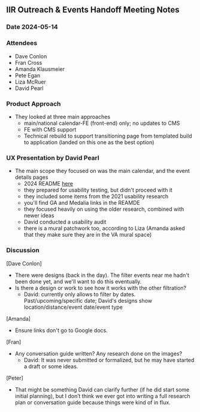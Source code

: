 ## IIR Outreach & Events Handoff Meeting Notes

### Date 2024-05-14

### Attendees
- Dave Conlon
- Fran Cross
- Amanda Klausmeier
- Pete Egan
- Liza McRuer
- David Pearl


### Product Approach
- They looked at three main approaches
	- main/national calendar-FE (front-end) only; no updates to CMS
	- FE with CMS support
	- Technical rebuild to support transitioning page from templated build to application (landed on this one as the best option)

### UX Presentation by David Pearl

- The main scope they focused on was the main calendar, and the event details pages
  - 2024 README [here](https://github.com/department-of-veterans-affairs/va.gov-team/blob/master/products/outreach-events/2024-Readme.md)
  - they prepared for usability testing, but didn't proceed with it
  - they included some items from the 2021 usability research
  - you'll find GA and Medalia links in the REAMDE
  - they focused heavily on using the older research, combined with newer ideas
  - David conducted a usability audit
  - there is a mural patchwork too, according to Liza (Amanda asked that they make sure they are in the VA mural space)
  
### Discussion

[Dave Conlon]
  - There were designs (back in the day). The filter events near me hadn't been done yet, and we'll want to do this eventually.
  - Is there a design or work to see how it works with the other filtration?
    - David: currently only allows to filter by dates. Past/upcoming/specific date; David's designs show location/distance/event date/event type

[Amanda]
- Ensure links don't go to Google docs.

[Fran]
- Any conversation guide written? Any research done on the images?
  - David: It was never submitted or formalized, but he may have started a draft or some ideas.

[Peter] 
- That might be something David can clarify further (if he did start some initial planning), but I don’t think we ever got into writing a full research plan or conversation guide because things were kind of in flux.

